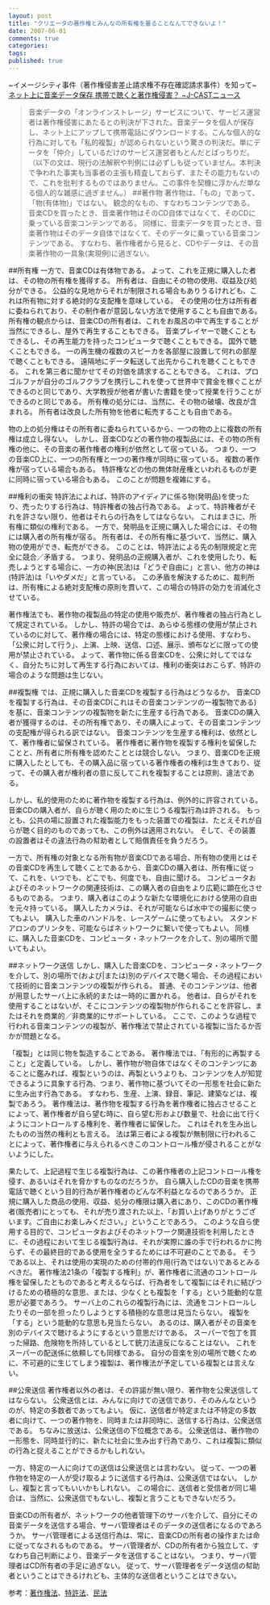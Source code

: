 ```yaml
---
layout: post
title: "クリエータの著作権とみんなの所有権を量ることなんてできないよ！"
date: 2007-06-01
comments: true
categories:
tags:
published: true
---
```



~イメージシティ事件（著作権侵害差止請求権不存在確認請求事件）を知って~
[ネット上に音楽データ保存 携帯で聴くと著作権侵害？ ~J-CASTニュース](http://www.j-cast.com/2007/05/28007968.html)
>  音楽データの「オンラインストレージ」サービスについて、サービス運営者は著作権侵害にあたるとの判決が下された。音楽データを個人が保存し、ネット上にアップして携帯電話にダウンロードする。こんな個人的な行為に対しても「私的複製」が認められないという驚きの判決だ。単にデータを「仲介」しているだけのサービス運営者もとんだとばっちりだ。 
（以下の文は、現行の法解釈や判例には必ずしも従っていません。本判決で争われた事実も当事者の主張も精査しておらず、またその能力もないので、これを批判するものではありません。この事件を契機に浮かんだ単なる個人的な雑感に過ぎません。）
##著作物
著作物は、「もの」であって、「物(有体物)」ではない。
観念的なもの、すなわちコンテンツである。
音楽CDを買ったとき、音楽著作物はそのCD自体ではなくて、そのCDに乗っている音楽コンテンツである。
同様に、音楽データを買ったとき、音楽著作物はそのデータ自体ではなくて、そのデータに乗っている音楽コンテンツである。
すなわち、著作権者から見ると、CDやデータは、その音楽著作物の一具象(実現例)に過ぎない。

##所有権
一方で、音楽CDは有体物である。
よって、これを正規に購入した者は、その物の所有権を獲得する。
所有者は、自由にその物の使用、収益及び処分ができる。
公益的な見地からそれが制限される場合もありうるけれども、これは所有物に対する絶対的な支配権を意味している。
その使用の仕方は所有者に委ねられており、その制作者が意図しない方法で使用することも自由である。
所有権の観点からは、音楽CDの所有者は、これをお風呂の中で再生することが当然にできるし、屋外で再生することもできる。
音楽プレイヤーで聴くこともできるし、その再生能力を持ったコンピュータで聴くこともできる。
国外で聴くこともできる。
一の再生機の複数のスピーカを各部屋に設置して何れの部屋で聴くこともできる。
遠隔地にデータ転送して出先からこれを聴くこともできる。
これを第三者に聞かせてその対価を請求することもできる。
これは、プロゴルファが自分のゴルフクラブを携行しこれを使って世界中で賞金を稼ぐことができるのと同じであり、大学教授が他者が書いた書籍を使って授業を行うことができるのと同じである。
所有権の処分には、当然に、その物の破壊、改良が含まれる。
所有者は改良した所有物を他者に転売することも自由である。

物の上の処分権はその所有者に委ねられているから、一つの物の上に複数の所有権は成立し得ない。
しかし、音楽CDなどの著作物の複製品には、その物の所有権の他に、その音楽の著作権者の権利が依然として宿っている。
つまり、一つの音楽CD上に、一つの所有権と一つの著作権が同時に宿っている。
複数の著作権が宿っている場合もある。
特許権などの他の無体財産権といわれるものが更に同時に宿っている場合もある。
このことが問題を複雑にする。

##権利の衝突
特許法によれば、特許のアイディアに係る物(発明品)を使ったり、売ったりする行為は、特許権者の独占行為である。
よって、特許権者がそれを許さない限り、他者はそれらの行為をしてはならない。
これはまさに、所有権に類似の権利である。
一方で、発明品を正規に購入した場合には、その物には購入者の所有権が宿る。
所有者は、その所有権に基づいて、当然に、購入物の使用ができ、転売ができる。
このことは、特許法による先の制限規定と完全に競合／矛盾する。
つまり、発明品の正規購入者が、これを使用したり、転売しようとする場合に、一方の神(民法)は「どうぞ自由に」と言い、他方の神は(特許法)は「いやダメだ」と言っている。
この矛盾を解決するために、裁判所は、所有権による絶対支配権の原則を貫いて、この場合の特許の効力を消滅化させている。

著作権法でも、著作物の複製品の特定の使用や販売が、著作権者の独占行為として規定されている。
しかし、特許の場合では、あらゆる態様の使用が禁止されているのに対して、著作権の場合には、特定の態様における使用、すなわち、「公衆に対して行う」、上演、上映、送信、口述、展示、頒布などに限っての使用が禁止されている。
よって、著作物に係る音楽CDを、公衆に対してではなく、自分たちに対して再生する行為においては、権利の衝突はおこらず、特許の場合のような問題は生じない。

##複製権
では、正規に購入した音楽CDを複製する行為はどうなるか。
音楽CDを複製する行為は、その音楽CD(これはその音楽コンテンツの一複製物である)を基に、音楽コンテンツの複製物を新たに生産する行為である。
音楽CDの購入者が獲得するのは、その所有権であり、その購入によって、その音楽コンテンツの支配権が得られる訳ではない。
音楽コンテンツを生産する権利は、依然として、著作権者に留保されている。
著作権者に著作物を複製する権利を留保したことと、所有者に所有権を認めたこととは競合しない。
つまり、音楽CDを正規に購入したとしても、その購入品に宿っている著作権者の権利は生きており、従って、その購入者が権利者の意に反してこれを複製することは原則、違法である。

しかし、私的使用のために著作物を複製する行為は、例外的に許容されている。
音楽CDの購入者が、自らが聴く用のために生じうる複製行為は許される。
もっとも、公共の場に設置された複製能力をもった装置での複製は、たとえそれが自らが聴く目的のものであっても、この例外は適用されない。
そして、その装置の設置者はその違法行為の幇助者として賠償責任を負うだろう。

一方で、所有権の対象となる所有物が音楽CDである場合、所有物の使用とはその音楽CDを再生して聴くことであるから、音楽CDの購入者は、所有権に従って、これを、いつでも、どこでも、何度でも、自由に聞ける。
コンピュータおよびそのネットワークの関連技術は、この購入者の自由をより広範に顕在化させるものである。
つまり、購入者はこのような新たな環境化における使用の自由を元々持っている。
購入したカメラは、それが可能ならば水中での撮影に使ってもよい。
購入した車のハンドルを、レースゲームに使ってもよい。
スタンドアロンのプリンタを、可能ならばネットワークに繋いで使ってもよい。
同様に、購入した音楽CDを、コンピュータ・ネットワークを介して、別の場所で聞いてもよい。

##ネットワーク送信
しかし、購入した音楽CDを、コンピュータ・ネットワークを介して、別の場所で(および|または)別のデバイスで聴く場合、その過程において技術的に音楽コンテンツの複製が作られる。
普通、そのコンテンツは、他者が用意したサーバ上に永続的または一時的に置かれる。
他者は、自らがそれを使用することはないが、そこにコンテンツの複製物が作られることを許容し、またはそれを商業的／非商業的にサポートしている。
ここで、このような過程で行われる音楽コンテンツの複製が、著作権法で禁止されている複製に当たるか否かが問題となる。

「複製」とは同じ物を製造することである。
著作権法では、「有形的に再製すること」と定義している。
しかし、著作物が物自体ではなくそのコンテンツにあることに鑑みれば、複製というのは、再製というよりも、コンテンツを人が知覚できるように具象する行為、つまり、著作物に基づいてその一形態を社会に新たに生み出す行為である。
すなわち、生産、上演、録音、筆記、建築などは、複製であろう。
著作権法は、著作物を複製する行為を著作権者に独占させることによって、著作権者が自ら望む時に、自ら望む形および数量で、社会に出て行くようにコントロールする権利を、著作権者に留保した。
これはそれを生み出したものの当然の権利とも言える。
法は第三者による複製が無制限に行われることによって、著作権者に与えられるべきこのコントロール権が侵されることがないようにした。

果たして、上記過程で生じる複製行為は、この著作権者の上記コントロール権を侵す、あるいはそれを脅かすものなのだろうか。
自ら購入したCDの音楽を携帯電話で聴くという目的行為が著作権者のどんな不利益となるのであろうか。
正規に購入した商品の使用、収益、処分の権限は購入者にあり、このCDの著作権者(販売者)にとっても、それが売り渡された以上、「お買い上げありがとうございます。ご自由にお楽しみください。」ということであろう。
このような自ら使用する目的で、コンピュータおよびそのネットワーク関連技術を利用したときに、その過程において生じる複製行為は、それが実際に誰の手で行われるかに拘らず、その最終目的である使用を全うするためには不可避のことである。
そうである以上、それは使用の実現のための付帯的作用(行為ではない)であるとみるべきだ。
著作権法21条の「複製する権利」が、著作権者に流通のコントロール権を留保したとものであると考えるならば、行為者をして複製にはそれに結びつけるための積極的な意思、または、少なくとも複製を「する」という能動的な意思が必要であろう。
サーバ上のこれらの複製行為には、流通をコントロールしたりその一部を担ったりしようとする積極的な意思は見当たらない。
複製を「する」という能動的な意思も見当たらない。
あるのは、購入者がその音楽を別のデバイスで聴けるようにするという意思だけである。
スーパーで包丁を買った帰路、危険物を所持しているとして銃刀法違反になることはない。
これをスーパーの配送係に依頼しても同様である。
自分の音楽を別の場所で聴くために、不可避的に生じてしまう複製は、著作権法が予定している複製とは言えない。

##公衆送信
著作権者以外の者は、その許諾が無い限り、著作物を公衆送信してはならない。
公衆送信とは、みんなに向けての送信であり、そのみんなというのが、特定の多数者であってもよい。
仮に、送信者が特定または不特定の多数者に向けて、一つの著作物を、同時または非同時に、送信する行為は、公衆送信である。
ちなみに放送は、公衆送信の下位概念である。
公衆送信は、著作物の一形態を、同時並行的に、新たに社会に生み出す行為であり、これは複製に類似の行為と捉えることができるかもしれない。

一方、特定の一人に向けての送信は公衆送信とは言わない。
従って、一つの著作物を特定の一人が受け取るように送信する行為は、公衆送信ではない。
しかし、複製と言ってもいいかもしれない。
この場合に、送信者と受信者が同じ場合は、当然に、公衆送信でもないし、複製と言うこともできないだろう。

音楽CDの所有者が、ネットワークの他者管理下のサーバを介して、自分にその音楽データを送信する場合、サーバ管理者はそのデータの送信者になるのであろうか。
サーバ管理者による送信行為は、常に、音楽CDの所有者の操作または命に従ってなされるものである。
サーバ管理者が、CDの所有者から独立して、すなわち自己判断により、音楽データを送信することはない。
つまり、サーバ管理者はCD所有者の手足に過ぎない。
従って、サーバ管理者をデータ送信の幇助者ということはできるけれども、主体的な送信者ということはできない。

参考：[著作権法](http://law.e-gov.go.jp/cgi-bin/idxselect.cgi?IDX_OPT=1&H_NAME=%92%98%8D%EC%8C%A0%96%40&H_NAME_YOMI=%82%A0&H_NO_GENGO=H&H_NO_YEAR=&H_NO_TYPE=2&H_NO_NO=&H_FILE_NAME=S45HO048&H_RYAKU=1&H_CTG=1&H_YOMI_GUN=1&H_CTG_GUN=1)、[特許法](http://law.e-gov.go.jp/cgi-bin/strsearch.cgi)、[民法](http://law.e-gov.go.jp/cgi-bin/idxselect.cgi?IDX_OPT=4&H_NAME=&H_NAME_YOMI=%82%a0&H_NO_GENGO=H&H_NO_YEAR=&H_NO_TYPE=2&H_NO_NO=&H_FILE_NAME=M29HO089&H_RYAKU=1&H_CTG=10&H_YOMI_GUN=1&H_CTG_GUN=1)
